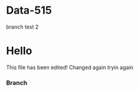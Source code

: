# Data-515



branch test 2

# Hello

This file has been edited! Changed again tryin again

### Branch
